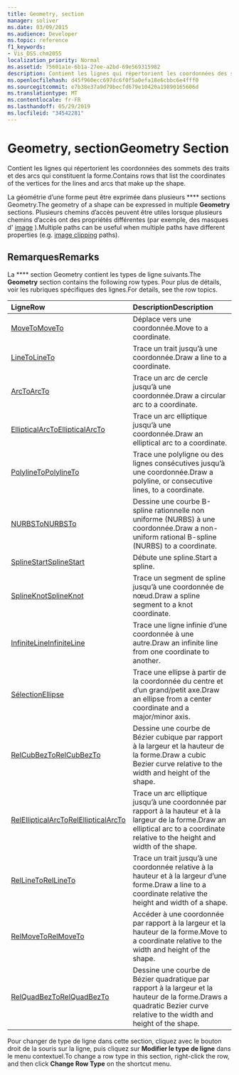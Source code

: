 ```yaml
---
title: Geometry, section
manager: soliver
ms.date: 03/09/2015
ms.audience: Developer
ms.topic: reference
f1_keywords:
- Vis_DSS.chm2055
localization_priority: Normal
ms.assetid: 75601a1e-6b1a-27ee-a2bd-69e569315982
description: Contient les lignes qui répertorient les coordonnées des sommets des traits et des arcs qui constituent la forme.
ms.openlocfilehash: d45f960ecc697dc6f0f5a0efa18e6cbbc6e4fff0
ms.sourcegitcommit: e7b38e37a9d79becfd679e10420a19890165606d
ms.translationtype: MT
ms.contentlocale: fr-FR
ms.lasthandoff: 05/29/2019
ms.locfileid: "34542281"
---
```

# <a name="geometry-section"></a><span data-ttu-id="4f1dd-103">Geometry, section</span><span class="sxs-lookup"><span data-stu-id="4f1dd-103">Geometry Section</span></span>

<span data-ttu-id="4f1dd-104">Contient les lignes qui répertorient les coordonnées des sommets des traits et des arcs qui constituent la forme.</span><span class="sxs-lookup"><span data-stu-id="4f1dd-104">Contains rows that list the coordinates of the vertices for the lines and arcs that make up the shape.</span></span> 
  
<span data-ttu-id="4f1dd-105">La géométrie d’une forme peut être exprimée dans plusieurs \*\*\*\* sections Geometry.</span><span class="sxs-lookup"><span data-stu-id="4f1dd-105">The geometry of a shape can be expressed in multiple **Geometry** sections.</span></span> <span data-ttu-id="4f1dd-106">Plusieurs chemins d’accès peuvent être utiles lorsque plusieurs chemins d’accès ont des propriétés différentes (par exemple, des masques d' [image](clippingpath-cell-foreign-image-info-section.md) ).</span><span class="sxs-lookup"><span data-stu-id="4f1dd-106">Multiple paths can be useful when multiple paths have different properties (e.g. [image clipping](clippingpath-cell-foreign-image-info-section.md) paths).</span></span> 
  
## <a name="remarks"></a><span data-ttu-id="4f1dd-107">Remarques</span><span class="sxs-lookup"><span data-stu-id="4f1dd-107">Remarks</span></span>

<span data-ttu-id="4f1dd-108">La \*\*\*\* section Geometry contient les types de ligne suivants.</span><span class="sxs-lookup"><span data-stu-id="4f1dd-108">The **Geometry** section contains the following row types.</span></span> <span data-ttu-id="4f1dd-109">Pour plus de détails, voir les rubriques spécifiques des lignes.</span><span class="sxs-lookup"><span data-stu-id="4f1dd-109">For details, see the row topics.</span></span> 
  
|<span data-ttu-id="4f1dd-110">Ligne</span><span class="sxs-lookup"><span data-stu-id="4f1dd-110">Row</span></span>|<span data-ttu-id="4f1dd-111">Description</span><span class="sxs-lookup"><span data-stu-id="4f1dd-111">Description</span></span>|
|:-----|:-----|
|[<span data-ttu-id="4f1dd-112">MoveTo</span><span class="sxs-lookup"><span data-stu-id="4f1dd-112">MoveTo</span></span>](moveto-row-geometry-section.md) <br/> |<span data-ttu-id="4f1dd-113">Déplace vers une coordonnée.</span><span class="sxs-lookup"><span data-stu-id="4f1dd-113">Move to a coordinate.</span></span>  <br/> |
|[<span data-ttu-id="4f1dd-114">LineTo</span><span class="sxs-lookup"><span data-stu-id="4f1dd-114">LineTo</span></span>](lineto-row-geometry-section.md) <br/> |<span data-ttu-id="4f1dd-115">Trace un trait jusqu’à une coordonnée.</span><span class="sxs-lookup"><span data-stu-id="4f1dd-115">Draw a line to a coordinate.</span></span>  <br/> |
|[<span data-ttu-id="4f1dd-116">ArcTo</span><span class="sxs-lookup"><span data-stu-id="4f1dd-116">ArcTo</span></span>](arcto-row-geometry-section.md) <br/> |<span data-ttu-id="4f1dd-117">Trace un arc de cercle jusqu’à une coordonnée.</span><span class="sxs-lookup"><span data-stu-id="4f1dd-117">Draw a circular arc to a coordinate.</span></span>  <br/> |
|[<span data-ttu-id="4f1dd-118">EllipticalArcTo</span><span class="sxs-lookup"><span data-stu-id="4f1dd-118">EllipticalArcTo</span></span>](ellipticalarcto-row-geometry-section.md) <br/> |<span data-ttu-id="4f1dd-119">Trace un arc elliptique jusqu’à une coordonnée.</span><span class="sxs-lookup"><span data-stu-id="4f1dd-119">Draw an elliptical arc to a coordinate.</span></span>  <br/> |
|[<span data-ttu-id="4f1dd-120">PolylineTo</span><span class="sxs-lookup"><span data-stu-id="4f1dd-120">PolylineTo</span></span>](polylineto-row-geometry-section.md) <br/> |<span data-ttu-id="4f1dd-121">Trace une polyligne ou des lignes consécutives jusqu’à une coordonnée.</span><span class="sxs-lookup"><span data-stu-id="4f1dd-121">Draw a polyline, or consecutive lines, to a coordinate.</span></span>  <br/> |
|[<span data-ttu-id="4f1dd-122">NURBSTo</span><span class="sxs-lookup"><span data-stu-id="4f1dd-122">NURBSTo</span></span>](nurbsto-row-geometry-section.md) <br/> |<span data-ttu-id="4f1dd-123">Dessine une courbe B-spline rationnelle non uniforme (NURBS) à une coordonnée.</span><span class="sxs-lookup"><span data-stu-id="4f1dd-123">Draw a non-uniform rational B-spline (NURBS) to a coordinate.</span></span>  <br/> |
|[<span data-ttu-id="4f1dd-124">SplineStart</span><span class="sxs-lookup"><span data-stu-id="4f1dd-124">SplineStart</span></span>](splinestart-row-geometry-section.md) <br/> |<span data-ttu-id="4f1dd-125">Débute une spline.</span><span class="sxs-lookup"><span data-stu-id="4f1dd-125">Start a spline.</span></span>  <br/> |
|[<span data-ttu-id="4f1dd-126">SplineKnot</span><span class="sxs-lookup"><span data-stu-id="4f1dd-126">SplineKnot</span></span>](splineknot-row-geometry-section.md) <br/> |<span data-ttu-id="4f1dd-127">Trace un segment de spline jusqu’à une coordonnée de nœud.</span><span class="sxs-lookup"><span data-stu-id="4f1dd-127">Draw a spline segment to a knot coordinate.</span></span>  <br/> |
|[<span data-ttu-id="4f1dd-128">InfiniteLine</span><span class="sxs-lookup"><span data-stu-id="4f1dd-128">InfiniteLine</span></span>](infiniteline-row-geometry-section.md) <br/> |<span data-ttu-id="4f1dd-129">Trace une ligne infinie d’une coordonnée à une autre.</span><span class="sxs-lookup"><span data-stu-id="4f1dd-129">Draw an infinite line from one coordinate to another.</span></span>  <br/> |
|[<span data-ttu-id="4f1dd-130">Sélection</span><span class="sxs-lookup"><span data-stu-id="4f1dd-130">Ellipse</span></span>](ellipse-row-geometry-section.md) <br/> |<span data-ttu-id="4f1dd-131">Trace une ellipse à partir de la coordonnée du centre et d’un grand/petit axe.</span><span class="sxs-lookup"><span data-stu-id="4f1dd-131">Draw an ellipse from a center coordinate and a major/minor axis.</span></span>  <br/> |
|[<span data-ttu-id="4f1dd-132">RelCubBezTo</span><span class="sxs-lookup"><span data-stu-id="4f1dd-132">RelCubBezTo</span></span>](relcubbezto-row-geometry-section.md) <br/> |<span data-ttu-id="4f1dd-133">Dessine une courbe de Bézier cubique par rapport à la largeur et la hauteur de la forme.</span><span class="sxs-lookup"><span data-stu-id="4f1dd-133">Draw a cubic Bezier curve relative to the width and height of the shape.</span></span>  <br/> |
|[<span data-ttu-id="4f1dd-134">RelEllipticalArcTo</span><span class="sxs-lookup"><span data-stu-id="4f1dd-134">RelEllipticalArcTo</span></span>](relellipticalarcto-row-geometry-section.md) <br/> |<span data-ttu-id="4f1dd-135">Trace un arc elliptique jusqu’à une coordonnée par rapport à la hauteur et à la largeur de la forme.</span><span class="sxs-lookup"><span data-stu-id="4f1dd-135">Draw an elliptical arc to a coordinate relative to the height and width of the shape.</span></span>  <br/> |
|[<span data-ttu-id="4f1dd-136">RelLineTo</span><span class="sxs-lookup"><span data-stu-id="4f1dd-136">RelLineTo</span></span>](rellineto-row-geometry-section.md) <br/> |<span data-ttu-id="4f1dd-137">Trace un trait jusqu’à une coordonnée relative à la hauteur et à la largeur d’une forme.</span><span class="sxs-lookup"><span data-stu-id="4f1dd-137">Draw a line to a coordinate relative the height and width of a shape.</span></span>  <br/> |
|[<span data-ttu-id="4f1dd-138">RelMoveTo</span><span class="sxs-lookup"><span data-stu-id="4f1dd-138">RelMoveTo</span></span>](relmoveto-row-geometry-section.md) <br/> |<span data-ttu-id="4f1dd-139">Accéder à une coordonnée par rapport à la largeur et la hauteur de la forme.</span><span class="sxs-lookup"><span data-stu-id="4f1dd-139">Move to a coordinate relative to the width and height of the shape.</span></span>  <br/> |
|[<span data-ttu-id="4f1dd-140">RelQuadBezTo</span><span class="sxs-lookup"><span data-stu-id="4f1dd-140">RelQuadBezTo</span></span>](relquadbezto-row-geometry-section.md) <br/> |<span data-ttu-id="4f1dd-141">Dessine une courbe de Bézier quadratique par rapport à la largeur et la hauteur de la forme.</span><span class="sxs-lookup"><span data-stu-id="4f1dd-141">Draws a quadratic Bezier curve relative to the width and height of the shape.</span></span>  <br/> |
   
<span data-ttu-id="4f1dd-142">Pour changer de type de ligne dans cette section, cliquez avec le bouton droit de la souris sur la ligne, puis cliquez sur **Modifier le type de ligne** dans le menu contextuel.</span><span class="sxs-lookup"><span data-stu-id="4f1dd-142">To change a row type in this section, right-click the row, and then click **Change Row Type** on the shortcut menu.</span></span> 
  


